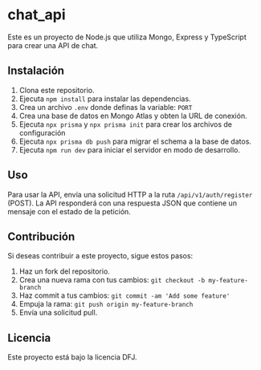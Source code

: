 # chat_api

Este es un proyecto de Node.js que utiliza Mongo, Express y TypeScript para crear una API de chat.

## Instalación

1. Clona este repositorio.
2. Ejecuta `npm install` para instalar las dependencias.
3. Crea un archivo `.env` donde definas la variable: `PORT`
4. Crea una base de datos en Mongo Atlas y obten la URL de conexión.
5. Ejecuta `npx prisma` y `npx prisma init` para crear los archivos de configuración
6. Ejecuta `npx prisma db push` para migrar el schema a la base de datos.
7. Ejecuta `npm run dev` para iniciar el servidor en modo de desarrollo.

## Uso

Para usar la API, envía una solicitud HTTP a la ruta `/api/v1/auth/register` (POST). La API responderá con una respuesta JSON que contiene un mensaje con el estado de la petición.

## Contribución

Si deseas contribuir a este proyecto, sigue estos pasos:

1. Haz un fork del repositorio.
2. Crea una nueva rama con tus cambios: `git checkout -b my-feature-branch`
3. Haz commit a tus cambios: `git commit -am 'Add some feature'`
4. Empuja la rama: `git push origin my-feature-branch`
5. Envía una solicitud pull.

## Licencia

Este proyecto está bajo la licencia DFJ.
